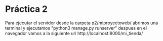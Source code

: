 # Práctica 2
Para ejecutar el servidor desde la carpeta p2/miproyectoweb/ abrimos una terminal
y ejecutamos "python3 manage.py runserver" despues en el navegador vamos a la siguiente url
http://localhost:8000/mi_tienda/
